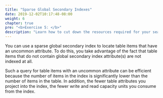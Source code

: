 ```yaml
---
title: "Sparse Global Secondary Indexes"
date: 2019-12-02T10:17:48-08:00
weight: 6
chapter: true
pre: "<b>Exercise 5: </b>"
description: "Learn how to cut down the resources required for your searches on uncommon attributes."
---
```



You can use a sparse global secondary index to locate table items that have an uncommon attribute. To do this, you take advantage of the fact that table items that do not contain global secondary index attribute(s) are not indexed at all.

Such a query for table items with an uncommon attribute can be efficient because the number of items in the index is significantly lower than the number of items in the table. In addition, the fewer table attributes you project into the index, the fewer write and read capacity units you consume from the index.
